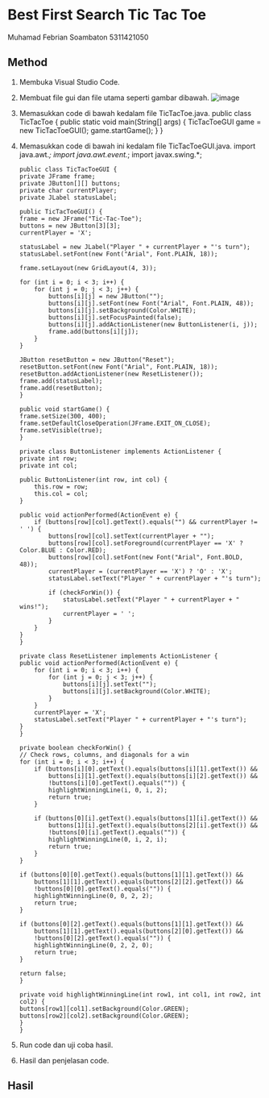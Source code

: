 # Best First Search Tic Tac Toe
Muhamad Febrian Soambaton 5311421050

## Method
1. Membuka Visual Studio Code.
2. Membuat file gui dan file utama seperti gambar dibawah.
   ![image](https://github.com/Muhamad-Febrian-Soambaton/Search-Algorithm/assets/148663785/d97e88f9-af84-4f38-9a22-e0905c374f23)
3. Memasukkan code di bawah kedalam file TicTacToe.java.
          public class TicTacToe {
       public static void main(String[] args) {
       TicTacToeGUI game = new TicTacToeGUI();
       game.startGame();
       }
       }
4. Memasukkan code di bawah ini kedalam file TicTacToeGUI.java.
         import java.awt.*;
      import java.awt.event.*;
      import javax.swing.*;
      
       public class TicTacToeGUI {
       private JFrame frame;
       private JButton[][] buttons;
       private char currentPlayer;
       private JLabel statusLabel;
      
       public TicTacToeGUI() {
       frame = new JFrame("Tic-Tac-Toe");
       buttons = new JButton[3][3];
       currentPlayer = 'X';
      
       statusLabel = new JLabel("Player " + currentPlayer + "'s turn");
       statusLabel.setFont(new Font("Arial", Font.PLAIN, 18));
      
       frame.setLayout(new GridLayout(4, 3));
      
       for (int i = 0; i < 3; i++) {
           for (int j = 0; j < 3; j++) {
               buttons[i][j] = new JButton("");
               buttons[i][j].setFont(new Font("Arial", Font.PLAIN, 48));
               buttons[i][j].setBackground(Color.WHITE);
               buttons[i][j].setFocusPainted(false);
               buttons[i][j].addActionListener(new ButtonListener(i, j));
               frame.add(buttons[i][j]);
           }
       }
      
       JButton resetButton = new JButton("Reset");
       resetButton.setFont(new Font("Arial", Font.PLAIN, 18));
       resetButton.addActionListener(new ResetListener());
       frame.add(statusLabel);
       frame.add(resetButton);
       }
      
       public void startGame() {
       frame.setSize(300, 400);
       frame.setDefaultCloseOperation(JFrame.EXIT_ON_CLOSE);
       frame.setVisible(true);
       }
      
       private class ButtonListener implements ActionListener {
       private int row;
       private int col;
      
       public ButtonListener(int row, int col) {
           this.row = row;
           this.col = col;
       }
      
       public void actionPerformed(ActionEvent e) {
           if (buttons[row][col].getText().equals("") && currentPlayer != ' ') {
               buttons[row][col].setText(currentPlayer + "");
               buttons[row][col].setForeground(currentPlayer == 'X' ? Color.BLUE : Color.RED);
               buttons[row][col].setFont(new Font("Arial", Font.BOLD, 48));
               currentPlayer = (currentPlayer == 'X') ? 'O' : 'X';
               statusLabel.setText("Player " + currentPlayer + "'s turn");
      
               if (checkForWin()) {
                   statusLabel.setText("Player " + currentPlayer + " wins!");
                   currentPlayer = ' ';
               }
           }
       }
       }
      
       private class ResetListener implements ActionListener {
       public void actionPerformed(ActionEvent e) {
           for (int i = 0; i < 3; i++) {
               for (int j = 0; j < 3; j++) {
                   buttons[i][j].setText("");
                   buttons[i][j].setBackground(Color.WHITE);
               }
           }
           currentPlayer = 'X';
           statusLabel.setText("Player " + currentPlayer + "'s turn");
       }
       }
      
       private boolean checkForWin() {
       // Check rows, columns, and diagonals for a win
       for (int i = 0; i < 3; i++) {
           if (buttons[i][0].getText().equals(buttons[i][1].getText()) &&
               buttons[i][1].getText().equals(buttons[i][2].getText()) &&
               !buttons[i][0].getText().equals("")) {
               highlightWinningLine(i, 0, i, 2);
               return true;
           }
      
           if (buttons[0][i].getText().equals(buttons[1][i].getText()) &&
               buttons[1][i].getText().equals(buttons[2][i].getText()) &&
               !buttons[0][i].getText().equals("")) {
               highlightWinningLine(0, i, 2, i);
               return true;
           }
       }
      
       if (buttons[0][0].getText().equals(buttons[1][1].getText()) &&
           buttons[1][1].getText().equals(buttons[2][2].getText()) &&
           !buttons[0][0].getText().equals("")) {
           highlightWinningLine(0, 0, 2, 2);
           return true;
       }
      
       if (buttons[0][2].getText().equals(buttons[1][1].getText()) &&
           buttons[1][1].getText().equals(buttons[2][0].getText()) &&
           !buttons[0][2].getText().equals("")) {
           highlightWinningLine(0, 2, 2, 0);
           return true;
       }
      
       return false;
       }
      
       private void highlightWinningLine(int row1, int col1, int row2, int col2) {
       buttons[row1][col1].setBackground(Color.GREEN);
       buttons[row2][col2].setBackground(Color.GREEN);
       }
       }
5. Run code dan uji coba hasil.
6. Hasil dan penjelasan code.

## Hasil
